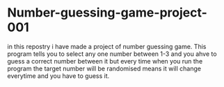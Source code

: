 # Number-guessing-game-project-001
in this repostry i have made a project of number guessing game.
This program tells you to select any one number between 1-3 and you ahve to guess a correct number between it but every time when you run the program the target number will be randomised means it will change everytime and you have to guess it.
